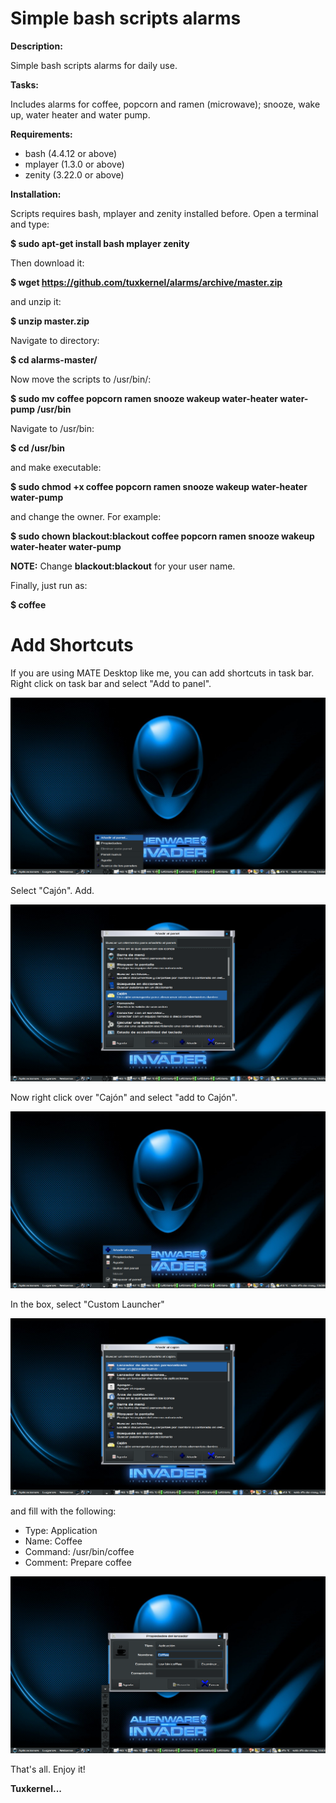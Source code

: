 # Simple bash scripts alarms
**Description:**

Simple bash scripts alarms for daily use.

**Tasks:**

Includes alarms for coffee, popcorn and ramen (microwave); snooze, wake up, water heater and water pump.

**Requirements:**

- bash (4.4.12 or above)
- mplayer (1.3.0 or above)
- zenity (3.22.0 or above)

**Installation:**

Scripts requires bash, mplayer and zenity installed before. Open a terminal and type:

**$ sudo apt-get install bash mplayer zenity**

Then download it:

**$ wget https://github.com/tuxkernel/alarms/archive/master.zip**

and unzip it:

**$ unzip master.zip**

Navigate to directory:

**$ cd alarms-master/**

Now move the scripts to /usr/bin/:

**$ sudo mv coffee popcorn ramen snooze wakeup water-heater water-pump /usr/bin**

Navigate to /usr/bin:

**$ cd /usr/bin**

and make executable:

**$ sudo chmod +x coffee popcorn ramen snooze wakeup water-heater water-pump**

and change the owner. For example:

**$ sudo chown blackout:blackout coffee popcorn ramen snooze wakeup water-heater water-pump**

**NOTE:** Change **blackout:blackout** for your user name.

Finally, just run as:

**$ coffee**

# Add Shortcuts

If you are using MATE Desktop like me, you can add shortcuts in task bar. Right click on task bar and select "Add to panel".

![Sample Run](https://github.com/tuxkernel/alarms/blob/master/screenshots/01.png)

Select "Cajón". Add.

![Sample Run](https://github.com/tuxkernel/alarms/blob/master/screenshots/02.png)

Now right click over "Cajón" and select "add to Cajón".

![Sample Run](https://github.com/tuxkernel/alarms/blob/master/screenshots/03.png)

In the box, select "Custom Launcher"

![Sample Run](https://github.com/tuxkernel/alarms/blob/master/screenshots/04.png)

and fill with the following:

- Type: Application
- Name: Coffee
- Command: /usr/bin/coffee
- Comment: Prepare coffee

![Sample Run](https://github.com/tuxkernel/alarms/blob/master/screenshots/05.png)

That's all. Enjoy it!

**Tuxkernel...**

